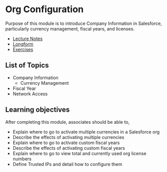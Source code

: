 # Org Configuration

Purpose of this module is to introduce Company Information in Salesforce, particularly currency management, fiscal years, and licenses.

* [Lecture Notes](<./LNOrg Configuration.md>)
* [Longform](<./LFOrg Configuration.md>)
* [Exercises]()

## List of Topics

* Company Information
  * Currency Management
* Fiscal Year
* Network Access

## Learning objectives

After completing this module, associates should be able to,

* Explain where to go to activate multiple currencies in a Salesforce org
* Describe the effects of activating multiple currencies
* Explain where to go to activate custom fiscal years
* Describe the effects of activating custom fiscal years
* Explain where to go to view total and currently used org license numbers
* Define Trusted IPs and detail how to configure them

